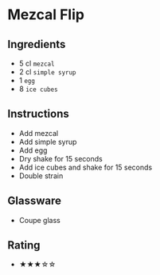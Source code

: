 # Mezcal Flip

## Ingredients
- 5 cl `mezcal`
- 2 cl `simple syrup`
- 1 `egg`
- 8 `ice cubes`

## Instructions
- Add mezcal
- Add simple syrup
- Add egg
- Dry shake for 15 seconds
- Add ice cubes and shake for 15 seconds
- Double strain

## Glassware
- Coupe glass

## Rating
- ★★★☆☆